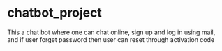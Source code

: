 # chatbot_project
This a chat bot where one can chat online, sign up and log in using mail, and if user forget password then user can reset through activation code

